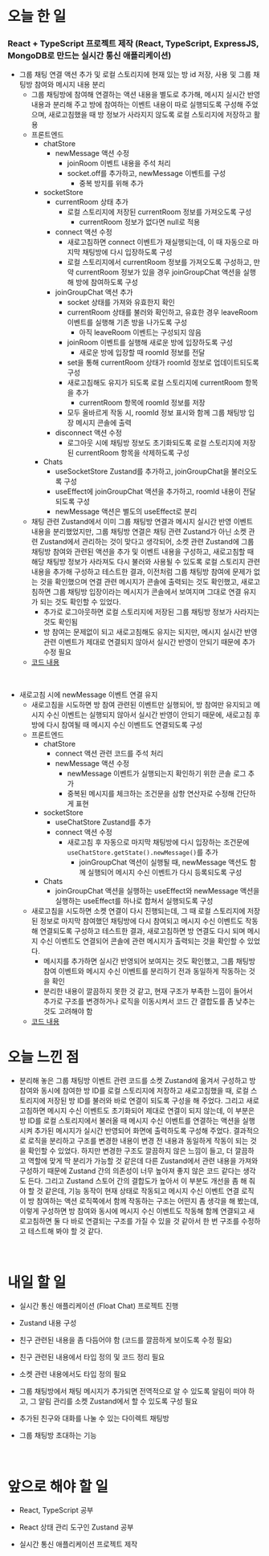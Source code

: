 # 오늘 한 일

### React + TypeScript 프로젝트 제작 (React, TypeScript, ExpressJS, MongoDB로 만드는 실시간 통신 애플리케이션)

- 그룹 채팅 연결 액션 추가 및 로컬 스토리지에 현재 있는 방 id 저장, 사용 및 그룹 채팅방 참여와 메시지 내용 분리
  - 그룹 채팅방에 참여해 연결하는 액션 내용을 별도로 추가해, 메시지 실시간 반영 내용과 분리해 주고 방에 참여하는 이벤트 내용이 따로 실행되도록 구성해 주었으며, 새로고침했을 때 방 정보가 사라지지 않도록 로컬 스토리지에 저장하고 활용
  - 프론트엔드
    - chatStore
      - newMessage 액션 수정
        - joinRoom 이벤트 내용을 주석 처리
        - socket.off를 추가하고, newMessage 이벤트를 구성
          - 중복 방지를 위해 추가
    - socketStore
      - currentRoom 상태 추가
        - 로컬 스토리지에 저장된 currentRoom 정보를 가져오도록 구성
          - currentRoom 정보가 없다면 null로 적용
      - connect 액션 수정
        - 새로고침하면 connect 이벤트가 재실행되는데, 이 때 자동으로 마지막 채팅방에 다시 입장하도록 구성
        - 로컬 스토리지에서 currentRoom 정보를 가져오도록 구성하고, 만약 currentRoom 정보가 있을 경우 joinGroupChat 액션을 실행해 방에 참여하도록 구성
      - joinGroupChat 액션 추가
        - socket 상태를 가져와 유효한지 확인
        - currentRoom 상태를 불러와 확인하고, 유효한 경우 leaveRoom 이벤트를 실행해 기존 방을 나가도록 구성
          - 아직 leaveRoom 이벤트는 구성되지 않음
        - joinRoom 이벤트를 실행해 새로운 방에 입장하도록 구성
          - 새로운 방에 입장할 때 roomId 정보를 전달
        - set을 통해 currentRoom 상태가 roomId 정보로 업데이트되도록 구성
        - 새로고침해도 유지가 되도록 로컬 스토리지에 currentRoom 항목을 추가
          - currentRoom 항목에 roomId 정보를 저장
        - 모두 올바르게 작동 시, roomId 정보 표시와 함께 그룹 채팅방 입장 메시지 콘솔에 출력
      - disconnect 액션 수정
        - 로그아웃 시에 채팅방 정보도 초기화되도록 로컬 스토리지에 저장된 currentRoom 항목을 삭제하도록 구성
    - Chats
      - useSocketStore Zustand를 추가하고, joinGroupChat을 불러오도록 구성
      - useEffect에 joinGroupChat 액션을 추가하고, roomId 내용이 전달되도록 구성
      - newMessage 액션은 별도의 useEffect로 분리
  - 채팅 관련 Zustand에서 이미 그룹 채팅방 연결과 메시지 실시간 반영 이벤트 내용을 분리했었지만, 그룹 채팅방 연결은 채팅 관련 Zustand가 아닌 소켓 관련 Zustand에서 관리하는 것이 맞다고 생각되어, 소켓 관련 Zustand에 그룹 채팅방 참여와 관련된 액션을 추가 및 이벤트 내용을 구성하고, 새로고침할 때 해당 채팅방 정보가 사라져도 다시 불러와 사용될 수 있도록 로컬 스토리지 관련 내용을 추가해 구성하고 테스트한 결과, 이전처럼 그룹 채팅방 참여에 문제가 없는 것을 확인했으며 연결 관련 메시지가 콘솔에 출력되는 것도 확인했고, 새로고침하면 그룹 채팅방 입장이라는 메시지가 콘솔에서 보여지며 그대로 연결 유지가 되는 것도 확인할 수 있었다.
    - 추가로 로그아웃하면 로컬 스토리지에 저장된 그룹 채팅방 정보가 사라지는 것도 확인됨
    - 방 참여는 문제없이 되고 새로고침해도 유지는 되지만, 메시지 실시간 반영 관련 이벤트가 제대로 연결되지 않아서 실시간 반영이 안되기 때문에 추가 수정 필요
  - [코드 내용](https://github.com/jeongsangtae/float-chat/commit/5eb1410906be51ff5fd021c2a8b4335db45398b4)

<br />

- 새로고침 시에 newMessage 이벤트 연결 유지
  - 새로고침을 시도하면 방 참여 관련된 이벤트만 실행되어, 방 참여만 유지되고 메시지 수신 이벤트는 실행되지 않아서 실시간 반영이 안되기 때문에, 새로고침 후 방에 다시 참여될 때 메시지 수신 이벤트도 연결되도록 구성
  - 프론트엔드
    - chatStore
      - connect 액션 관련 코드를 주석 처리
      - newMessage 액션 수정
        - newMessage 이벤트가 실행되는지 확인하기 위한 콘솔 로그 추가
        - 중복된 메시지를 체크하는 조건문을 삼항 연산자로 수정해 간단하게 표현
    - socketStore
      - useChatStore Zustand를 추가
      - connect 액션 수정
        - 새로고침 후 자동으로 마지막 채팅방에 다시 입장하는 조건문에 `useChatStore.getState().newMessage()`를 추가
          - joinGroupChat 액션이 실행될 때, newMessage 액션도 함께 실행되어 메시지 수신 이벤트가 다시 등록되도록 구성
    - Chats
      - joinGroupChat 액션을 실행하는 useEffect와 newMessage 액션을 실행하는 useEffect를 하나로 합쳐서 실행되도록 구성
  - 새로고침을 시도하면 소켓 연결이 다시 진행되는데, 그 때 로컬 스토리지에 저장된 정보로 마지막 참여했던 채팅방에 다시 참여되고 메시지 수신 이벤트도 작동해 연결되도록 구성하고 테스트한 결과, 새로고침하면 방 연결도 다시 되며 메시지 수신 이벤트도 연결되어 콘솔에 관련 메시지가 출력되는 것을 확인할 수 있었다.
    - 메시지를 추가하면 실시간 반영되어 보여지는 것도 확인했고, 그룹 채팅방 참여 이벤트와 메시지 수신 이벤트를 분리하기 전과 동일하게 작동하는 것을 확인
    - 분리한 내용이 깔끔하지 못한 것 같고, 현재 구조가 부족한 느낌이 들어서 추가로 구조를 변경하거나 로직을 이동시켜서 코드 간 결합도를 좀 낮추는 것도 고려해야 함
  - [코드 내용](https://github.com/jeongsangtae/float-chat/commit/a13877e33a747d347a65de53d26c69e906880da6)

# 오늘 느낀 점

- 분리해 놓은 그룹 채팅방 이벤트 관련 코드를 소켓 Zustand에 옮겨서 구성하고 방 참여와 동시에 참여한 방 ID를 로컬 스토리지에 저장하고 새로고침했을 때, 로컬 스토리지에 저장된 방 ID를 불러와 바로 연결이 되도록 구성을 해 주었다. 그리고 새로고침하면 메시지 수신 이벤트도 초기화되어 제대로 연결이 되지 않는데, 이 부분은 방 ID를 로컬 스토리지에서 불러올 때 메시지 수신 이벤트를 연결하는 액션을 실행시켜 추가된 메시지가 실시간 반영되어 화면에 출력하도록 구성해 주었다. 결과적으로 로직을 분리하고 구조를 변경한 내용이 변경 전 내용과 동일하게 작동이 되는 것을 확인할 수 있었다. 하지만 변경한 구조도 깔끔하지 않은 느낌이 들고, 더 깔끔하고 역할에 맞게 딱 분리가 가능할 것 같은데 다른 Zustand에서 관련 내용을 가져와 구성하기 때문에 Zustand 간의 의존성이 너무 높아져 좋지 않은 코드 같다는 생각도 든다. 그리고 Zustand 스토어 간의 결합도가 높아서 이 부분도 개선을 좀 해 줘야 할 것 같은데, 기능 동작이 현재 상태로 작동되고 메시지 수신 이벤트 연결 로직이 방 참여하는 액션 로직쪽에서 함께 작동하는 구조는 어떤지 좀 생각을 해 봤는데, 이렇게 구성하면 방 참여와 동시에 메시지 수신 이벤트도 작동해 함께 연결되고 새로고침하면 둘 다 바로 연결되는 구조를 가질 수 있을 것 같아서 한 번 구조를 수정하고 테스트해 봐야 할 것 같다.

<br />

# 내일 할 일

- 실시간 통신 애플리케이션 (Float Chat) 프로젝트 진행

- Zustand 내용 구성

- 친구 관련된 내용을 좀 다듬어야 함 (코드를 깔끔하게 보이도록 수정 필요)

- 친구 관련된 내용에서 타입 정의 및 코드 정리 필요

- 소켓 관련 내용에서도 타입 정의 필요

- 그룹 채팅방에서 채팅 메시지가 추가되면 전역적으로 알 수 있도록 알림이 떠야 하고, 그 알림 관리를 소켓 Zustand에서 할 수 있도록 구성 필요

- 추가된 친구와 대화를 나눌 수 있는 다이렉트 채팅방

- 그룹 채팅방 초대하는 기능

<br />

# 앞으로 해야 할 일

- React, TypeScript 공부

- React 상태 관리 도구인 Zustand 공부

- 실시간 통신 애플리케이션 프로젝트 제작
